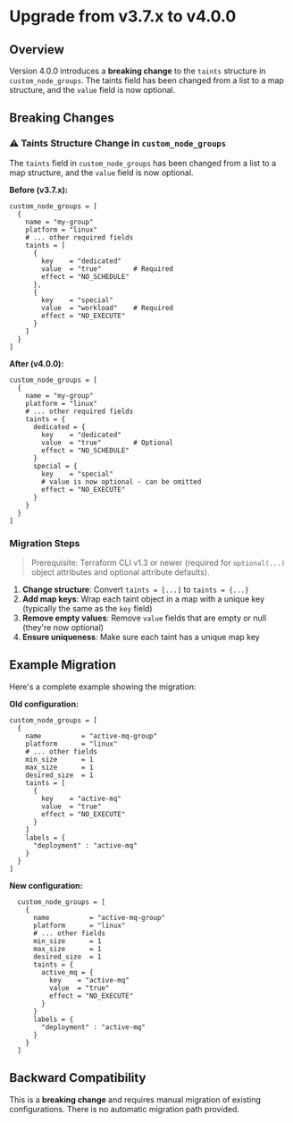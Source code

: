 # Upgrade from v3.7.x to v4.0.0

## Overview

Version 4.0.0 introduces a **breaking change** to the `taints` structure in `custom_node_groups`. The taints field has been changed from a list to a map structure, and the `value` field is now optional.

## Breaking Changes

### ⚠️ Taints Structure Change in `custom_node_groups`

The `taints` field in `custom_node_groups` has been changed from a list to a map structure, and the `value` field is now optional.

**Before (v3.7.x):**
```hcl
custom_node_groups = [
  {
    name = "my-group"
    platform = "linux"
    # ... other required fields
    taints = [
      {
        key    = "dedicated"
        value  = "true"        # Required
        effect = "NO_SCHEDULE"
      },
      {
        key    = "special"
        value  = "workload"    # Required
        effect = "NO_EXECUTE"
      }
    ]
  }
]
```

**After (v4.0.0):**
```hcl
custom_node_groups = [
  {
    name = "my-group"
    platform = "linux"
    # ... other required fields
    taints = {
      dedicated = {
        key    = "dedicated"
        value  = "true"        # Optional
        effect = "NO_SCHEDULE"
      }
      special = {
        key    = "special"
        # value is now optional - can be omitted
        effect = "NO_EXECUTE"
      }
    }
  }
]
```

### Migration Steps
> Prerequisite: Terraform CLI v1.3 or newer (required for `optional(...)` object attributes and optional attribute defaults).

1. **Change structure**: Convert `taints = [...]` to `taints = {...}`
2. **Add map keys**: Wrap each taint object in a map with a unique key (typically the same as the `key` field)
3. **Remove empty values**: Remove `value` fields that are empty or null (they're now optional)
4. **Ensure uniqueness**: Make sure each taint has a unique map key

## Example Migration

Here's a complete example showing the migration:

**Old configuration:**
```hcl
custom_node_groups = [
  {
    name          = "active-mq-group"
    platform      = "linux"
    # ... other fields
    min_size      = 1
    max_size      = 1
    desired_size  = 1
    taints = [
      {
        key    = "active-mq"
        value  = "true"
        effect = "NO_EXECUTE"
      }
    ]
    labels = {
      "deployment" : "active-mq"
    }
  }
]
```

**New configuration:**
```hcl
  custom_node_groups = [
    {
      name          = "active-mq-group"
      platform      = "linux"
      # ... other fields
      min_size      = 1
      max_size      = 1
      desired_size  = 1
      taints = {
        active_mq = {
          key    = "active-mq"
          value  = "true"
          effect = "NO_EXECUTE"
        }
      }
      labels = {
        "deployment" : "active-mq"
      }
    }
  ]
```

## Backward Compatibility

This is a **breaking change** and requires manual migration of existing configurations. There is no automatic migration path provided.